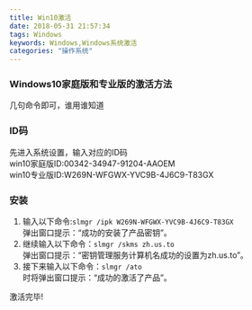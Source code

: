 ```yaml
---
title: Win10激活
date: 2018-05-31 21:57:34
tags: Windows
keywords: Windows,Windows系统激活
categories: "操作系统"
---
```

### Windows10家庭版和专业版的激活方法
几句命令即可，谁用谁知道
<!--more-->
### ID码
先进入系统设置，输入对应的ID码   
win10家庭版ID:00342-34947-91204-AAOEM   
win10专业版ID:W269N-WFGWX-YVC9B-4J6C9-T83GX    

### 安装
1.  输入以下命令:`slmgr /ipk W269N-WFGWX-YVC9B-4J6C9-T83GX`  
弹出窗口提示：“成功的安装了产品密钥”。  
2.  继续输入以下命令：`slmgr /skms zh.us.to`  
弹出窗口提示：“密钥管理服务计算机名成功的设置为zh.us.to”。  
3.  接下来输入以下命令：`slmgr /ato`  
时将弹出窗口提示：“成功的激活了产品”。  

激活完毕!

